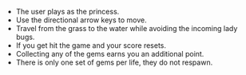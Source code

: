 
* The user plays as the princess.
* Use the directional arrow keys to move.
* Travel from the grass to the water while avoiding the incoming lady bugs.
* If you get hit the game and your score resets.
* Collecting any of the gems earns you an additional point.
* There is only one set of gems per life, they do not respawn.

